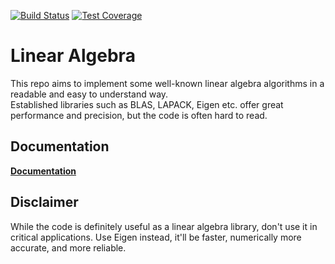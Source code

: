 [![Build Status](https://github.com/tttapa/Linear-Algebra/workflows/CI%20Tests/badge.svg#)](https://github.com/tttapa/Linear-Algebra/actions)
[![Test Coverage](https://img.shields.io/endpoint?url=https://tttapa.github.io/Linear-Algebra/Coverage/shield.io.coverage.json)](https://tttapa.github.io/Linear-Algebra/Coverage/index.html)


# Linear Algebra

This repo aims to implement some well-known linear algebra algorithms in a 
readable and easy to understand way.  
Established libraries such as BLAS, LAPACK, Eigen etc. offer great performance
and precision, but the code is often hard to read.

## Documentation

[**Documentation**](https://tttapa.github.io/Linear-Algebra/Doxygen/index.html)

## Disclaimer

While the code is definitely useful as a linear algebra library, don't use it
in critical applications. Use Eigen instead, it'll be faster, numerically more
accurate, and more reliable.